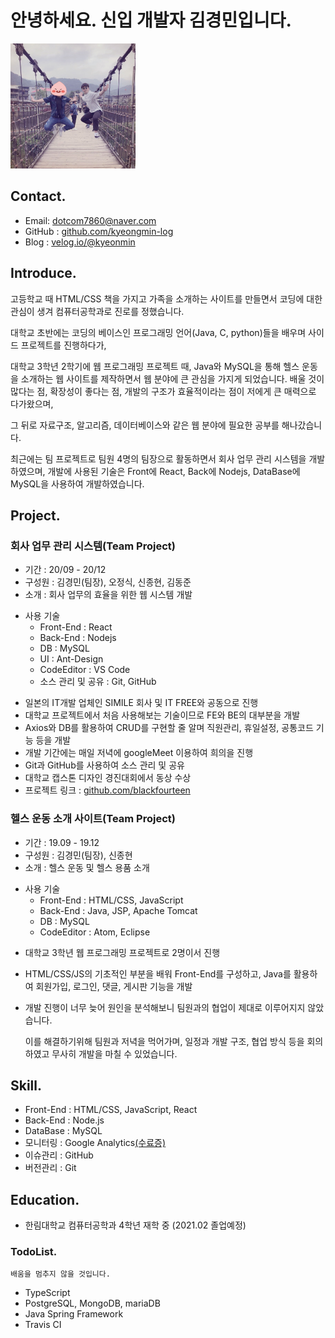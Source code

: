 # 안녕하세요. 신입 개발자 김경민입니다.

<img src='./images/profile.jpg' width="200" height="200" />

## Contact.
- Email: dotcom7860@naver.com
- GitHub : [github.com/kyeongmin-log](https://github.com/kyeongmin-log)
- Blog : [velog.io/@kyeonmin](https://velog.io/@kyeongmin)

## Introduce.
고등학교 때 HTML/CSS 책을 가지고 가족을 소개하는 사이트를 만들면서 코딩에 대한 관심이 생겨 컴퓨터공학과로 진로를 정했습니다. 

대학교 초반에는 코딩의 베이스인 프로그래밍 언어(Java, C, python)들을 배우며 사이드 프로젝트를 진행하다가, 

대학교 3학년 2학기에 웹 프로그래밍 프로젝트 때, Java와 MySQL을 통해 헬스 운동을 소개하는 웹 사이트를 제작하면서 웹 분야에 큰 관심을 가지게 되었습니다. 배울 것이 많다는 점, 확장성이 좋다는 점, 개발의 구조가 효율적이라는 점이 저에게 큰 매력으로 다가왔으며, 

그 뒤로 자료구조, 알고리즘, 데이터베이스와 같은 웹 분야에 필요한 공부를 해나갔습니다. 

최근에는 팀 프로젝트로 팀원 4명의 팀장으로 활동하면서 회사 업무 관리 시스템을 개발하였으며, 개발에 사용된 기술은 Front에 React, Back에 Nodejs, DataBase에 MySQL을 사용하여 개발하였습니다.

## Project.
### 회사 업무 관리 시스템(Team Project)
- 기간 : 20/09 - 20/12
- 구성원 : 김경민(팀장), 오정식, 신종현, 김동준
- 소개 : 회사 업무의 효율을 위한 웹 시스템 개발
* 사용 기술
  + Front-End : React
  + Back-End : Nodejs
  + DB : MySQL
  + UI : Ant-Design
  + CodeEditor : VS Code
  + 소스 관리 및 공유 : Git, GitHub
- 일본의 IT개발 업체인 SIMILE 회사 및 IT FREE와 공동으로 진행
- 대학교 프로젝트에서 처음 사용해보는 기술이므로 FE와 BE의 대부분을 개발
- Axios와 DB를 활용하여 CRUD를 구현할 줄 알며 직원관리, 휴일설정, 공통코드 기능 등을 개발
- 개발 기간에는 매일 저녁에 googleMeet 이용하여 희의을 진행
- Git과 GitHub를 사용하여 소스 관리 및 공유
- 대학교 캡스톤 디자인 경진대회에서 동상 수상
- 프로젝트 링크 : [github.com/blackfourteen](https://github.com/blackfourteen2014/CD_Project)

### 헬스 운동 소개 사이트(Team Project)
- 기간 : 19.09 - 19.12
- 구성원 : 김경민(팀장), 신종현
- 소개 : 헬스 운동 및 헬스 용품 소개
* 사용 기술 
  + Front-End : HTML/CSS, JavaScript
  + Back-End : Java, JSP, Apache Tomcat
  + DB : MySQL
  + CodeEditor : Atom, Eclipse
- 대학교 3학년 웹 프로그래밍 프로젝트로 2명이서 진행
- HTML/CSS/JS의 기초적인 부분을 배워 Front-End를 구성하고, Java를 활용하여 회원가입, 로그인, 댓글, 게시판 기능을 개발
- 개발 진행이 너무 늦어 원인을 분석해보니 팀원과의 협업이 제대로 이루어지지 않았습니다. 

  이를 해결하기위해 팀원과 저녁을 먹어가며, 일정과 개발 구조, 협업 방식 등을 회의하였고 무사히 개발을 마칠 수 있었습니다.

## Skill.
- Front-End : HTML/CSS, JavaScript, React
- Back-End : Node.js
- DataBase : MySQL
- 모니터링 : Google Analytics[(수료증)](https://skillshop.exceedlms.com/student/award/57116848)
- 이슈관리 : GitHub
- 버전관리 : Git

## Education.
- 한림대학교 컴퓨터공학과 4학년 재학 중 (2021.02 졸업예정)

### TodoList.
```
배움을 멈추지 않을 것입니다.
```
- TypeScript
- PostgreSQL, MongoDB, mariaDB 
- Java Spring Framework
- Travis CI
